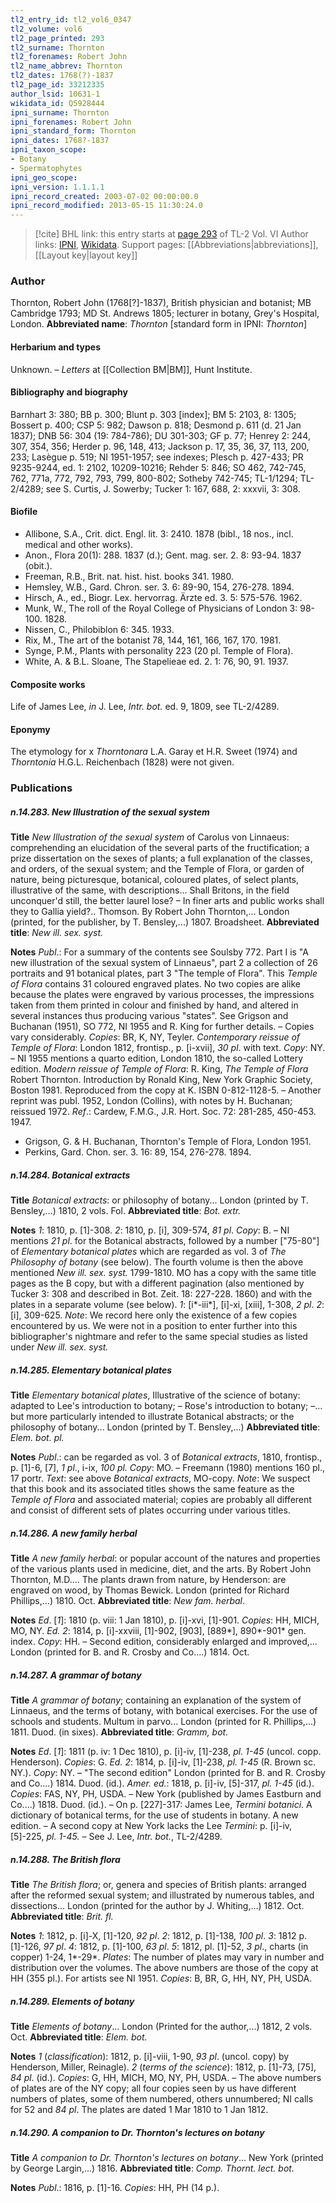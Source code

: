 ```yaml
---
tl2_entry_id: tl2_vol6_0347
tl2_volume: vol6
tl2_page_printed: 293
tl2_surname: Thornton
tl2_forenames: Robert John
tl2_name_abbrev: Thornton
tl2_dates: 1768(?)-1837
tl2_page_id: 33212335
author_lsid: 10631-1
wikidata_id: Q5928444
ipni_surname: Thornton
ipni_forenames: Robert John
ipni_standard_form: Thornton
ipni_dates: 1768?-1837
ipni_taxon_scope: 
- Botany
- Spermatophytes
ipni_geo_scope: 
ipni_version: 1.1.1.1
ipni_record_created: 2003-07-02 00:00:00.0
ipni_record_modified: 2013-05-15 11:30:24.0
---
```


> [!cite] BHL link: this entry starts at [page 293](https://www.biodiversitylibrary.org/page/33212335) of TL-2 Vol. VI
> Author links: [IPNI](https://www.ipni.org/a/10631-1), [Wikidata](https://www.wikidata.org/wiki/Q5928444). Support pages: [[Abbreviations|abbreviations]], [[Layout key|layout key]]

### Author

Thornton, Robert John (1768\[?\]-1837), British physician and botanist; MB Cambridge 1793; MD St. Andrews 1805; lecturer in botany, Grey's Hospital, London. 
**Abbreviated name**: *Thornton* \[standard form in IPNI: *Thornton*\]

#### Herbarium and types

Unknown. – *Letters* at [[Collection BM|BM]], Hunt Institute.

#### Bibliography and biography

Barnhart 3: 380; BB p. 300; Blunt p. 303 \[index\]; BM 5: 2103, 8: 1305; Bossert p. 400; CSP 5: 982; Dawson p. 818; Desmond p. 611 (d. 21 Jan 1837); DNB 56: 304 (19: 784-786); DU 301-303; GF p. 77; Henrey 2: 244, 307, 354, 356; Herder p. 96, 148, 413; Jackson p. 17, 35, 36, 37, 113, 200, 233; Lasègue p. 519; NI 1951-1957; see indexes; Plesch p. 427-433; PR 9235-9244, ed. 1: 2102, 10209-10216; Rehder 5: 846; SO 462, 742-745, 762, 771a, 772, 792, 793, 799, 800-802; Sotheby 742-745; TL-1/1294; TL-2/4289; see S. Curtis, J. Sowerby; Tucker 1: 167, 688, 2: xxxvii, 3: 308.

#### Biofile

- Allibone, S.A., Crit. dict. Engl. lit. 3: 2410. 1878 (bibl., 18 nos., incl. medical and other works).
- Anon., Flora 20(1): 288. 1837 (d.); Gent. mag. ser. 2. 8: 93-94. 1837 (obit.).
- Freeman, R.B., Brit. nat. hist. hist. books 341. 1980.
- Hemsley, W.B., Gard. Chron. ser. 3. 6: 89-90, 154, 276-278. 1894.
- Hirsch, A., ed., Biogr. Lex. hervorrag. Ärzte ed. 3. 5: 575-576. 1962.
- Munk, W., The roll of the Royal College of Physicians of London 3: 98-100. 1828.
- Nissen, C., Philobiblon 6: 345. 1933.
- Rix, M., The art of the botanist 78, 144, 161, 166, 167, 170. 1981.
- Synge, P.M., Plants with personality 223 (20 pl. Temple of Flora).
- White, A. & B.L. Sloane, The Stapelieae ed. 2. 1: 76, 90, 91. 1937.

#### Composite works

Life of James Lee, *in* J. Lee, *Intr. bot.* ed. 9, 1809, see TL-2/4289.

#### Eponymy

The etymology for x *Thorntonara* L.A. Garay et H.R. Sweet (1974) and *Thorntonia* H.G.L. Reichenbach (1828) were not given.

### Publications

##### n.14.283. New Illustration of the sexual system

**Title**
*New Illustration of the sexual system* of Carolus von Linnaeus: comprehending an elucidation of the several parts of the fructification; a prize dissertation on the sexes of plants; a full explanation of the classes, and orders, of the sexual system; and the Temple of Flora, or garden of nature, being picturesque, botanical, coloured plates, of select plants, illustrative of the same, with descriptions... Shall Britons, in the field unconquer'd still, the better laurel lose? – In finer arts and public works shall they to Gallia yield?.. Thomson. By Robert John Thornton,... London (printed, for the publisher, by T. Bensley,...) 1807. Broadsheet.
**Abbreviated title**: *New ill. sex. syst.*

**Notes**
*Publ*.: For a summary of the contents see Soulsby 772. Part I is "A new illustration of the sexual system of Linnaeus", part 2 a collection of 26 portraits and 91 botanical plates, part 3 "The temple of Flora". This *Temple of Flora* contains 31 coloured engraved plates. No two copies are alike because the plates were engraved by various processes, the impressions taken from them printed in colour and finished by hand, and altered in several instances thus producing various "states". See Grigson and Buchanan (1951), SO 772, NI 1955 and R. King for further details. – Copies vary considerably.
*Copies*: BR, K, NY, Teyler.
*Contemporary reissue of Temple of Flora*: London 1812, frontisp., p. \[i-xvii\], *30 pl*. with text.
*Copy*: NY. – NI 1955 mentions a quarto edition, London 1810, the so-called Lottery edition.
*Modern reissue of Temple of Flora*: R. King, *The Temple of Flora* Robert Thornton. Introduction by Ronald King, New York Graphic Society, Boston 1981. Reproduced from the copy at K. ISBN 0-812-1128-5. – Another reprint was publ. 1952, London (Collins), with notes by H. Buchanan; reissued 1972.
*Ref*.: Cardew, F.M.G., J.R. Hort. Soc. 72: 281-285, 450-453. 1947.
- Grigson, G. & H. Buchanan, Thornton's Temple of Flora, London 1951.
- Perkins, Gard. Chon. ser. 3. 16: 89, 154, 276-278. 1894.

##### n.14.284. Botanical extracts

**Title**
*Botanical extracts*: or philosophy of botany... London (printed by T. Bensley,...) 1810, 2 vols. Fol.
**Abbreviated title**: *Bot. extr.*

**Notes**
*1*: 1810, p. \[1\]-308.
*2*: 1810, p. \[i\], 309-574, *81 pl*.
*Copy*: B. – NI mentions *21 pl*. for the Botanical abstracts, followed by a number \["75-80"\] of *Elementary botanical plates* which are regarded as vol. 3 of *The Philosophy of botany* (see below). The fourth volume is then the above mentioned *New ill. sex. syst.* 1799-1810. MO has a copy with the same title pages as the B copy, but with a different pagination (also mentioned by Tucker 3: 308 and described in Bot. Zeit. 18: 227-228. 1860) and with the plates in a separate volume (see below).
*1*: \[i\*-iii\*\], \[i\]-xi, \[xiii\], 1-308, *2 pl*.
*2*: \[i\], 309-625.
*Note*: We record here only the existence of a few copies encountered by us. We were not in a position to enter further into this bibliographer's nightmare and refer to the same special studies as listed under *New ill. sex. syst.*

##### n.14.285. Elementary botanical plates

**Title**
*Elementary botanical plates*, Illustrative of the science of botany: adapted to Lee's introduction to botany; – Rose's introduction to botany; –... but more particularly intended to illustrate Botanical abstracts; or the philosophy of botany... London (printed by T. Bensley,...)
**Abbreviated title**: *Elem. bot. pl.*

**Notes**
*Publ*.: can be regarded as vol. 3 of *Botanical extracts*, 1810, frontisp., p. \[1\]-6, \[7\], *1 pl*., i-ix, *100 pl. Copy*: MO. – Freemann (1980) mentions 160 pl., 17 portr.
*Text*: see above *Botanical extracts*, MO-copy.
*Note*: We suspect that this book and its associated titles shows the same feature as the *Temple of Flora* and associated material; copies are probably all different and consist of different sets of plates occurring under various titles.

##### n.14.286. A new family herbal

**Title**
*A new family herbal*: or popular account of the natures and properties of the various plants used in medicine, diet, and the arts. By Robert John Thornton, M.D.... The plants drawn from nature, by Henderson: are engraved on wood, by Thomas Bewick. London (printed for Richard Phillips,...) 1810. Oct.
**Abbreviated title**: *New fam. herbal*.

**Notes**
*Ed*. \[*1*\]: 1810 (p. viii: 1 Jan 1810), p. \[i\]-xvi, \[1\]-901. *Copies*: HH, MICH, MO, NY.
*Ed. 2*: 1814, p. \[i\]-xxviii, \[1\]-902, \[903\], \[889\*\], 890\*-901\* gen. index. *Copy*: HH. – Second edition, considerably enlarged and improved,... London (printed for B. and R. Crosby and Co....) 1814. Oct.

##### n.14.287. A grammar of botany

**Title**
*A grammar of botany*; containing an explanation of the system of Linnaeus, and the terms of botany, with botanical exercises. For the use of schools and students. Multum in parvo... London (printed for R. Phillips,...) 1811. Duod. (in sixes).
**Abbreviated title**: *Gramm, bot.*

**Notes**
*Ed*. \[*1*\]: 1811 (p. iv: 1 Dec 1810), p. \[i\]-iv, \[1\]-238, *pl. 1-45* (uncol. copp. Henderson).
*Copies*: G.
*Ed. 2*: 1814, p. \[i\]-iv, \[1\]-238, *pl. 1-45* (R. Brown sc. NY.). *Copy*: NY. – "The second edition" London (printed for B. and R. Crosby and Co....) 1814. Duod. (id.).
*Amer. ed.*: 1818, p. \[i\]-iv, \[5\]-317, *pl. 1-45* (id.). *Copies*: FAS, NY, PH, USDA. – New York (published by James Eastburn and Co....) 1818. Duod. (id.). – On p. \[227\]-317: James Lee, *Termini botanici*. A dictionary of botanical terms, for the use of students in botany. A new edition. – A second copy at New York lacks the Lee *Termini*: p. \[i\]-iv, \[5\]-225, *pl. 1-45.* – See J. Lee, *Intr. bot.*, TL-2/4289.

##### n.14.288. The British flora

**Title**
*The British flora*; or, genera and species of British plants: arranged after the reformed sexual system; and illustrated by numerous tables, and dissections... London (printed for the author by J. Whiting,...) 1812. Oct.
**Abbreviated title**: *Brit. fl.*

**Notes**
*1*: 1812, p. \[i\]-X, \[1\]-120, *92 pl*.
*2*: 1812, p. \[1\]-138, *100 pl*.
*3*: 1812 p. \[1\]-126, *97 pl*.
*4*: 1812, p. \[1\]-100, *63 pl*.
*5*: 1812, pl. \[1\]-52, *3 pl*., charts (in copper) 1-24, 1\*-29\*.
*Plates*: The number of plates may vary in number and distribution over the volumes.
The above numbers are those of the copy at HH (355 pl.). For artists see NI 1951.
*Copies*: B, BR, G, HH, NY, PH, USDA.

##### n.14.289. Elements of botany

**Title**
*Elements of botany*... London (Printed for the author,...) 1812, 2 vols. Oct.
**Abbreviated title**: *Elem. bot.*

**Notes**
*1* (*classification*): 1812, p. \[i\]-viii, 1-90, *93 pl*. (uncol. copy) by Henderson, Miller, Reinagle).
*2* (*terms of the science*): 1812, p. \[1\]-73, \[75\], *84 pl*. (id.).
*Copies*: G, HH, MICH, MO, NY, PH, USDA. – The above numbers of plates are of the NY copy; all four copies seen by us have different numbers of plates, some of them numbered, others unnumbered; NI calls for 52 and *84 pl*. The plates are dated 1 Mar 1810 to 1 Jan 1812.

##### n.14.290. A companion to Dr. Thornton's lectures on botany

**Title**
*A companion to Dr. Thornton's lectures on botany*... New York (printed by George Largin,...) 1816.
**Abbreviated title**: *Comp. Thornt. lect. bot.*

**Notes**
*Publ*.: 1816, p. \[1\]-16. *Copies*: HH, PH (14 p.).

